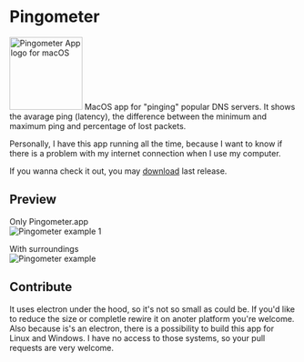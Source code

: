 # Pingometer

<img alt="Pingometer App logo for macOS" src="https://github.com/ymatuhin/Pingometer/blob/master/src/logo.png?raw=true" width="128" height="128" /> 
MacOS app for "pinging" popular DNS servers. It shows the avarage ping (latency), the difference between the minimum and maximum ping and percentage of lost packets. 

Personally, I have this app running all the time, because I want to know if there is a problem with my internet connection when I use my computer.

If you wanna check it out, you may [download](https://github.com/ymatuhin/ping-ping-ping/releases/latest) last release.

## Preview

Only Pingometer.app  
![Pingometer example 1](https://github.com/ymatuhin/Pingometer/blob/master/example.png?raw=true)

With surroundings  
![Pingometer example](https://github.com/ymatuhin/Pingometer/blob/master/example2.png?raw=true)

## Contribute

It uses electron under the hood, so it's not so small as could be. If you'd like to reduce the size or completle rewire it on anoter platform you're welcome. Also because is's an electron, there is a possibility to build this app for Linux and Windows. I have no access to those systems, so your pull requests are very welcome.

